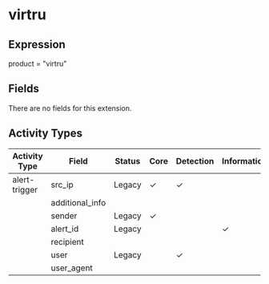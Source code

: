 virtru
======

Expression
----------

product = "virtru"

Fields
------

There are no fields for this extension.

Activity Types
--------------

| Activity Type | Field           | Status | Core     | Detection | Informational |
| ------------- | --------------- | ------ | -------- | --------- | ------------- |
| alert-trigger | src_ip          | Legacy | &#10003; | &#10003;  |               |
|               | additional_info |        |          |           |               |
|               | sender          | Legacy | &#10003; |           |               |
|               | alert_id        | Legacy |          |           | &#10003;      |
|               | recipient       |        |          |           |               |
|               | user            | Legacy |          | &#10003;  |               |
|               | user_agent      |        |          |           |               |

